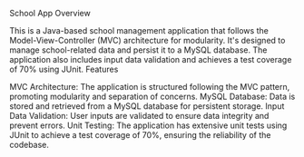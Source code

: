 School App
Overview

This is a Java-based school management application that follows the Model-View-Controller (MVC) architecture for modularity. It's designed to manage school-related data and persist it to a MySQL database. The application also includes input data validation and achieves a test coverage of 70% using JUnit.
Features

MVC Architecture: The application is structured following the MVC pattern, promoting modularity and separation of concerns.
MySQL Database: Data is stored and retrieved from a MySQL database for persistent storage.
Input Data Validation: User inputs are validated to ensure data integrity and prevent errors.
Unit Testing: The application has extensive unit tests using JUnit to achieve a test coverage of 70%, ensuring the reliability of the codebase.
